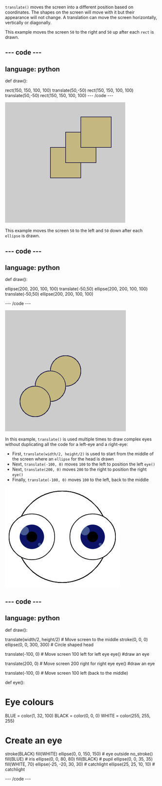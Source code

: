 `translate()` moves the screen into a different position based on coordinates. The shapes on the screen will move with it but their appearance will not change. A translation can move the screen horizontally, vertically or diagonally.

This example moves the screen `50` to the right and `50` up after each `rect` is drawn.

--- code ---
---
language: python
---

def draw():

  rect(150, 150, 100, 100)
  translate(50,-50)
  rect(150, 150, 100, 100)
  translate(50,-50)
  rect(150, 150, 100, 100)
--- /code ---

![Image of an original square and two translated squares. Each translation moved the square right `50` and down `50`](images/translate_square.png)

This example moves the screen `50` to the left and `50` down after each `ellipse` is drawn.

--- code ---
---
language: python
---

def draw():

  ellipse(200, 200, 100, 100)
  translate(-50,50)
  ellipse(200, 200, 100, 100)
  translate(-50,50)
  ellipse(200, 200, 100, 100)
  
--- /code ---

![Image of an original circle and two translated circles. Each translation moved the square right `50` and down `50`](images/translate_circle.png)

In this example, `translate()` is used multiple times to draw complex eyes without duplicating all the code for a left-eye and a right-eye:
+ First, `translate(width/2, height/2)` is used to start from the middle of the screen where an `ellipse` for the head is drawn 
+ Next,  `translate(-100, 0)` moves `100` to the left to position the left `eye()`
+ Next, `translate(200, 0)` moves `200` to the right to position the right `eye()`
+ Finally, `translate(-100, 0)` moves `100` to the left, back to the middle 

![Image of a circle head with a left and right eye](images/translate_eyes.png)

--- code ---
---
language: python
---

def draw():
  
  translate(width/2, height/2) # Move screen to the middle 
  stroke(0, 0, 0)
  ellipse(0, 0, 300, 300) # Circle shaped head
  
  translate(-100, 0) # Move screen 100 left for left eye
  eye() #draw an eye
    
  translate(200, 0) # Move screen 200 right for right eye
  eye() #draw an eye
  
  translate(-100, 0) # Move screen 100  left (back to the middle)

def eye():

# Eye colours
  BLUE = color(1, 32, 100)
  BLACK = color(0, 0, 0)
  WHITE = color(255, 255, 255)
  
# Create an eye
  stroke(BLACK)
  fill(WHITE)
  ellipse(0, 0, 150, 150) # eye outside
  no_stroke()
  fill(BLUE) # iris
  ellipse(0, 0, 80, 80)
  fill(BLACK) # pupil
  ellipse(0, 0, 35, 35)
  fill(WHITE, 70)
  ellipse(-25, -20, 30, 30) # catchlight
  ellipse(25, 25, 10, 10) # catchlight
  
--- /code ---
